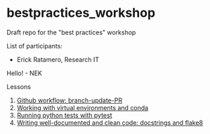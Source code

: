 # bestpractices_workshop
 Draft repo for the "best practices" workshop

List of participants:
- Erick Ratamero, Research IT

Hello! - NEK

Lessons

1. [Github workflow: branch-update-PR](git.md)
2. [Working with virtual environments and conda](conda.md)
3. [Running python tests with pytest](pytest.md)
4. [Writing well-documented and clean code: docstrings and flake8](docstrings.md)
